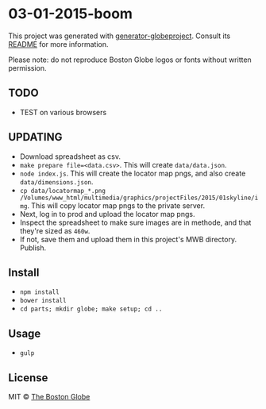 # 03-01-2015-boom

This project was generated with [generator-globeproject](https://github.com/BostonGlobe/generator-globeproject). Consult its [README](https://github.com/BostonGlobe/generator-globeproject) for more information.

Please note: do not reproduce Boston Globe logos or fonts without written permission.

## TODO

- TEST on various browsers

## UPDATING

- Download spreadsheet as csv.
- `make prepare file=<data.csv>`. This will create `data/data.json`.
- `node index.js`. This will create the locator map pngs, and also create `data/dimensions.json`.
- `cp data/locatormap_*.png /Volumes/www_html/multimedia/graphics/projectFiles/2015/01skyline/img`. This will copy locator map pngs to the private server.
- Next, log in to prod and upload the locator map pngs.
- Inspect the spreadsheet to make sure images are in methode, and that they're sized as `460w`.
- If not, save them and upload them in this project's MWB directory. Publish.

## Install

- `npm install`
- `bower install`
- `cd parts; mkdir globe; make setup; cd ..`

## Usage

- `gulp`

## License

MIT © [The Boston Globe](http://github.com/BostonGlobe)


